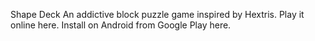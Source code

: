 Shape Deck
An addictive block puzzle game inspired by Hextris.
Play it online here.
Install on Android from Google Play here.
